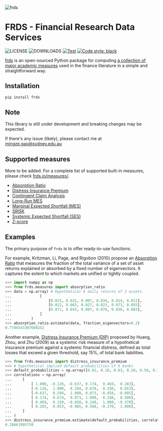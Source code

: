 ![frds](https://github.com/mgao6767/frds/raw/main/images/frds_logo.png)

# FRDS - Financial Research Data Services

![LICENSE](https://img.shields.io/github/license/mgao6767/frds?color=blue) ![DOWNLOADS](https://img.shields.io/pypi/dm/frds?label=PyPI%20downloads) [![Test](https://github.com/mgao6767/frds/actions/workflows/test.yml/badge.svg)](https://github.com/mgao6767/frds/actions/workflows/test.yml) [![Code style: black](https://img.shields.io/badge/code%20style-black-000000.svg)](https://github.com/psf/black)

[frds](https://github.com/mgao6767/frds/) is an open-sourced Python package for computing [a collection of major academic measures](https://frds.io/measures/) used in the finance literature in a simple and straightforward way.

## Installation

```bash
pip install frds
```

## Note

This library is still under development and breaking changes may be expected.

If there's any issue (likely), please contact me at [mingze.gao@sydney.edu.au](mailto:mingze.gao@sydney.edu.au)

## Supported measures

More to be added. For a complete list of supported built-in measures, please check [frds.io/measures/](https://frds.io/measures/).

* [Absorption Ratio](https://frds.io/measures/absorption_ratio/)
* [Distress Insurance Premium](https://frds.io/measures/distress_insurance_premium/)
* [Contingent Claim Analysis](https://frds.io/measures/contingent_claim_analysis/)
* [Long-Run MES](https://frds.io/measures/long_run_mes/)
* [Marginal Expected Shortfall (MES)](https://frds.io/measures/marginal_expected_shortfall/)
* [SRISK](https://frds.io/measures/srisk/)
* [Systemic Expected Shortfall (SES)](https://frds.io/measures/systemic_expected_shortfall/)
* [Z-score](https://frds.io/measures/z_score)


## Examples

The primary purpose of `frds` is to offer ready-to-use functions.

For example, Kritzman, Li, Page, and Rigobon (2010) propose an [Absorption Ratio](https://frds.io/measures/absorption_ratio/) that measures the fraction of the total variance of a set of asset returns explained or absorbed by a fixed number of eigenvectors. It captures the extent to which markets are unified or tightly coupled.

``` python
>>> import numpy as np
>>> from frds.measures import absorption_ratio
>>> data = np.array( # Hypothetical 6 daily returns of 3 assets.
...             [
...                 [0.015, 0.031, 0.007, 0.034, 0.014, 0.011],
...                 [0.012, 0.063, 0.027, 0.023, 0.073, 0.055],
...                 [0.072, 0.043, 0.097, 0.078, 0.036, 0.083],
...             ]
...         )
>>> absorption_ratio.estimate(data, fraction_eigenvectors=0.2)
0.7746543307660252
```

Another example, [Distress Insurance Premium (DIP)](https://frds.io/measures/distress_insurance_premium/) proposed by Huang, Zhou, and Zhu (2009) as a systemic risk measure of a hypothetical insurance premium against a systemic financial distress, defined as total losses that exceed a given threshold, say 15%, of total bank liabilities.

``` python
>>> from frds.measures import distress_insurance_premium
>>> # hypothetical implied default probabilities of 6 banks
>>> default_probabilities = np.array([0.02, 0.10, 0.03, 0.20, 0.50, 0.15] 
>>> correlations = np.array(
...     [
...         [ 1.000, -0.126, -0.637, 0.174,  0.469,  0.283],
...         [-0.126,  1.000,  0.294, 0.674,  0.150,  0.053],
...         [-0.637,  0.294,  1.000, 0.073, -0.658, -0.085],
...         [ 0.174,  0.674,  0.073, 1.000,  0.248,  0.508],
...         [ 0.469,  0.150, -0.658, 0.248,  1.000, -0.370],
...         [ 0.283,  0.053, -0.085, 0.508, -0.370,  1.000],
...     ]
... )
>>> distress_insurance_premium.estimate(default_probabilities, correlations)       
0.28661995758
```

